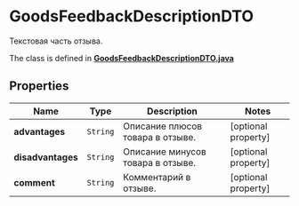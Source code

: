 

# GoodsFeedbackDescriptionDTO

Текстовая часть отзыва.

The class is defined in **[GoodsFeedbackDescriptionDTO.java](../../src/main/java/org/openapitools/model/GoodsFeedbackDescriptionDTO.java)**

## Properties

Name | Type | Description | Notes
------------ | ------------- | ------------- | -------------
**advantages** | `String` | Описание плюсов товара в отзыве. |  [optional property]
**disadvantages** | `String` | Описание минусов товара в отзыве. |  [optional property]
**comment** | `String` | Комментарий в отзыве. |  [optional property]





